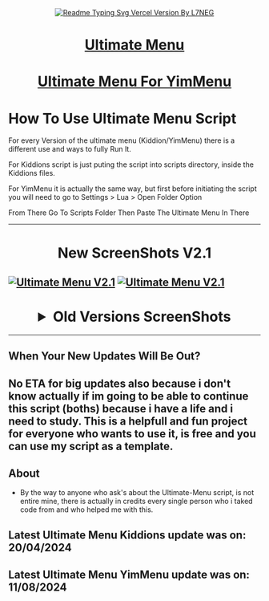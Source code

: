 <div align="center">
  <a href="https://ghrmt.vercel.app"><img src="https://readme-typing-svg.vercel.app/?lines=Ultimate+Menu+Script;Most+Useful+Script;Written+By+L7NEG&font=Fira%20Code&size=31&center=true&width=380&height=50&duration=4000&pause=1000" alt="Readme Typing Svg Vercel Version By L7NEG"></a>
</div>

<div align="center">
  <h1><a href="https://www.unknowncheats.me/forum/grand-theft-auto-v/565688-ultimate-menu-script.html">Ultimate Menu</a></h1>
</div>

<div align="center">
  <h1><a href="https://www.unknowncheats.me/forum/grand-theft-auto-v/597103-ultimate-menu-yimmenu.html">Ultimate Menu For YimMenu</a></h1>
</div>


# How To Use Ultimate Menu Script
For every Version of the ultimate menu (Kiddion/YimMenu) there is a different use and ways to fully Run It. 

For Kiddions script is just puting the script into scripts directory, inside the Kiddions files.

For YimMenu it is actually the same way, but first before initiating the script you will need to go to Settings > Lua > Open Folder Option 

From There Go To Scripts Folder Then Paste The Ultimate Menu In There

--------------------------------------------------------------------------------------------------
<div align="center">
  <h1> New ScreenShots V2.1</h1>
</div>

[![Ultimate Menu V2.1](https://i.ibb.co/GscY7jV/Screenshot-2024-04-20-012839.png)](https://ibb.co/Rhzr2WC)
[![Ultimate Menu V2.1](https://i.ibb.co/GPJTq2q/Screenshot-2024-04-20-013110.png)](https://ibb.co/NY3SMjM)
--------------------------------------------------------------------------------------------------
<div align="center"> <h1> <details>
  <summary>Old Versions ScreenShots</summary>


[![Old Versions ScreenShots](https://i.imgur.com/M54nsX6.png)](https://i.imgur.com/M54nsX6.png)
[![Old Versions ScreenShots](https://i.imgur.com/qszJJNK.png)](https://i.imgur.com/qszJJNK.png)
[![Old Versions ScreenShots](https://i.imgur.com/A5951n9.png)](https://i.imgur.com/A5951n9.png)
[![Old Versions ScreenShots](https://i.imgur.com/Q04ceX5.png)](https://i.imgur.com/Q04ceX5.png)
[![Old Versions ScreenShots](https://i.imgur.com/J3vquqW.png)](https://i.imgur.com/J3vquqW.png)
[![Old Versions ScreenShots](https://i.imgur.com/OKD4ruV.png)](https://i.imgur.com/OKD4ruV.png)
[![Old Versions ScreenShots](https://i.imgur.com/MmRIRzW.png)](https://i.imgur.com/MmRIRzW.png)
[![Old Versions ScreenShots](https://i.imgur.com/tuVD0wg.png)](https://i.imgur.com/tuVD0wg.png)
[![Old Versions ScreenShots](https://i.imgur.com/b2erLqZ.png)](https://i.imgur.com/b2erLqZ.png)
[![Old Versions ScreenShots](https://i.imgur.com/C1nhfs6.png)](https://i.imgur.com/C1nhfs6.png)
[![Old Versions ScreenShots](https://i.imgur.com/2kNARYV.png)](https://i.imgur.com/2kNARYV.png)
[![Old Versions ScreenShots](https://i.imgur.com/vfsnLz4.png)](https://i.imgur.com/vfsnLz4.png)
[![Old Versions ScreenShots](https://i.imgur.com/5ovnXIS.png)](https://i.imgur.com/5ovnXIS.png)
[![Old Versions ScreenShots](https://i.imgur.com/HtOYaT2.png)](https://i.imgur.com/HtOYaT2.png)
[![Old Versions ScreenShots](https://i.imgur.com/wSw48p7.png)](https://i.imgur.com/wSw48p7.png)
[![Old Versions ScreenShots](https://i.imgur.com/jz13ysV.png)](https://i.imgur.com/jz13ysV.png)
[![Old Versions ScreenShots](https://i.imgur.com/NlATJNG.png)](https://i.imgur.com/NlATJNG.png)
[![Old Versions ScreenShots](https://i.imgur.com/SSf5TwH.png)](https://i.imgur.com/SSf5TwH.png)
[![Old Versions ScreenShots](https://i.imgur.com/0QDgNad.png)](https://i.imgur.com/0QDgNad.png)
[![Old Versions ScreenShots](https://i.imgur.com/oBnOqdG.png)](https://i.imgur.com/oBnOqdG.png)
[![Old Versions ScreenShots](https://i.imgur.com/gspkbJq.png)](https://i.imgur.com/gspkbJq.png)
[![Old Versions ScreenShots](https://i.imgur.com/fQnOyPM.png)](https://i.imgur.com/fQnOyPM.png)
[![Old Versions ScreenShots](https://i.imgur.com/Zfiv9po.png)](https://i.imgur.com/Zfiv9po.png)
[![Old Versions ScreenShots](https://i.imgur.com/I7QHqM8.png)](https://i.imgur.com/I7QHqM8.png)
[![Old Versions ScreenShots](https://i.imgur.com/b0JmgBF.png)](https://i.imgur.com/b0JmgBF.png)
[![Old Versions ScreenShots](https://i.imgur.com/qZpu6Uo.png)](https://i.imgur.com/qZpu6Uo.png)
[![Old Versions ScreenShots](https://i.imgur.com/EFF9efF.png)](https://i.imgur.com/EFF9efF.png)
[![Old Versions ScreenShots](https://i.imgur.com/9QRULhG.png)](https://i.imgur.com/9QRULhG.png)
[![Old Versions ScreenShots](https://i.imgur.com/bas1EOp.png)](https://i.imgur.com/bas1EOp.png)
[![Old Versions ScreenShots](https://i.imgur.com/JMkmB7X.png)](https://i.imgur.com/JMkmB7X.png)
[![Old Versions ScreenShots](https://i.imgur.com/Im3W9vf.png)](https://i.imgur.com/Im3W9vf.png)
[![Old Versions ScreenShots](https://i.imgur.com/qw4ir1P.png)](https://i.imgur.com/qw4ir1P.png)
[![Old Versions ScreenShots](https://i.imgur.com/IZmhyCp.png)](https://i.imgur.com/IZmhyCp.png)
[![Old Versions ScreenShots](https://i.imgur.com/EN7gLdh.png)](https://i.imgur.com/EN7gLdh.png)
[![Old Versions ScreenShots](https://i.imgur.com/rSPdw5D.png)](https://i.imgur.com/rSPdw5D.png)
[![Old Versions ScreenShots](https://i.imgur.com/KOF7T0I.png)](https://i.imgur.com/KOF7T0I.png)
[![Old Versions ScreenShots](https://i.imgur.com/c6XapmD.png)](https://i.imgur.com/c6XapmD.png)
[![Old Versions ScreenShots](https://i.imgur.com/YNsHiEz.png)](https://i.imgur.com/YNsHiEz.png)
[![Old Versions ScreenShots](https://i.imgur.com/D1JDwWy.png)](https://i.imgur.com/D1JDwWy.png)
[![Old Versions ScreenShots](https://i.imgur.com/uRU7pEJ.png)](https://i.imgur.com/uRU7pEJ.png)
[![Old Versions ScreenShots](https://i.imgur.com/QqqTWhV.png)](https://i.imgur.com/QqqTWhV.png)
[![Old Versions ScreenShots](https://i.imgur.com/FfeC0g0.png)](https://i.imgur.com/FfeC0g0.png)
[![Old Versions ScreenShots](https://i.imgur.com/ewUvo9k.png)](https://i.imgur.com/ewUvo9k.png)
[![Old Versions ScreenShots](https://i.imgur.com/aIR70Sq.png)](https://i.imgur.com/aIR70Sq.png)
[![Old Versions ScreenShots](https://i.imgur.com/M33uCnH.png)](https://i.imgur.com/M33uCnH.png)
[![Old Versions ScreenShots](https://i.imgur.com/wuS93Jy.png)](https://i.imgur.com/wuS93Jy.png)
[![Old Versions ScreenShots](https://i.imgur.com/IGrWFv4.png)](https://i.imgur.com/IGrWFv4.png)
[![Old Versions ScreenShots](https://i.imgur.com/Wwcu6uJ.png)](https://i.imgur.com/Wwcu6uJ.png)
[![Old Versions ScreenShots](https://i.imgur.com/Cw3lR0K.png)](https://i.imgur.com/Cw3lR0K.png)
[![Old Versions ScreenShots](https://i.imgur.com/sK8v823.png)](https://i.imgur.com/sK8v823.png)
[![Old Versions ScreenShots](https://i.imgur.com/TU2a1dL.png)](https://i.imgur.com/TU2a1dL.png)
[![Old Versions ScreenShots](https://i.imgur.com/I4BKPNx.png)](https://i.imgur.com/I4BKPNx.png)
[![Old Versions ScreenShots](https://i.imgur.com/TfUzBnL.png)](https://i.imgur.com/TfUzBnL.png)
[![Old Versions ScreenShots](https://i.imgur.com/he7jVbf.png)](https://i.imgur.com/he7jVbf.png)
[![Old Versions ScreenShots](https://i.imgur.com/2gFkwgd.png)](https://i.imgur.com/2gFkwgd.png)
[![Old Versions ScreenShots](https://i.imgur.com/0JTNdeR.png)](https://i.imgur.com/0JTNdeR.png)
[![Old Versions ScreenShots](https://i.imgur.com/ZOhngs0.png)](https://i.imgur.com/ZOhngs0.png)
[![Old Versions ScreenShots](https://i.imgur.com/JdGNN5u.png)](https://i.imgur.com/JdGNN5u.png)
[![Old Versions ScreenShots](https://i.imgur.com/g1E5tET.png)](https://i.imgur.com/g1E5tET.png)
[![Old Versions ScreenShots](https://i.imgur.com/us8pTnv.png)](https://i.imgur.com/us8pTnv.png)
[![Old Versions ScreenShots](https://i.imgur.com/UxNxSD2.png)](https://i.imgur.com/UxNxSD2.png)
[![Old Versions ScreenShots](https://i.imgur.com/dsaBz9M.png)](https://i.imgur.com/dsaBz9M.png)
[![Old Versions ScreenShots](https://i.imgur.com/ahzoYzX.png)](https://i.imgur.com/ahzoYzX.png)
[![Old Versions ScreenShots](https://i.imgur.com/AR0fcUS.png)](https://i.imgur.com/AR0fcUS.png)
[![Old Versions ScreenShots](https://i.imgur.com/4BWvVJx.png)](https://i.imgur.com/4BWvVJx.png)
[![Old Versions ScreenShots](https://i.imgur.com/M5RIvvm.png)](https://i.imgur.com/M5RIvvm.png)
[![Old Versions ScreenShots](https://i.imgur.com/weSH8H1.png)](https://i.imgur.com/weSH8H1.png)
  
</details> </h1> </div>

--------------------------------------------------------------------------------------------------
## When Your New Updates Will Be Out?
No ETA for big updates also because i don't know actually if im going to be able to continue this script (boths) because i have a life and i need to study. This is a helpfull and fun project for everyone who wants to use it, is free and you can use my script as a template.
--------------------------------------------------------------------------------------------------
## About
-  By the way to anyone who ask's about the Ultimate-Menu script, is not entire mine, there is actually in credits every single person who i taked code from and who helped me with this.
## Latest Ultimate Menu Kiddions update was on: 20/04/2024
## Latest Ultimate Menu YimMenu update was on: 11/08/2024

